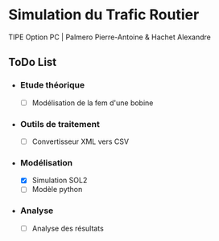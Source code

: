 # Simulation du Trafic Routier
TIPE Option PC | Palmero Pierre-Antoine & Hachet Alexandre

## ToDo List
 - ### Etude théorique
   - [ ] Modélisation de la fem d'une bobine

 - ### Outils de traitement
   - [ ] Convertisseur XML vers CSV
   
 - ### Modélisation
   - [x] Simulation SOL2
   - [ ] Modèle python
   
 - ### Analyse
   - [ ] Analyse des résultats
